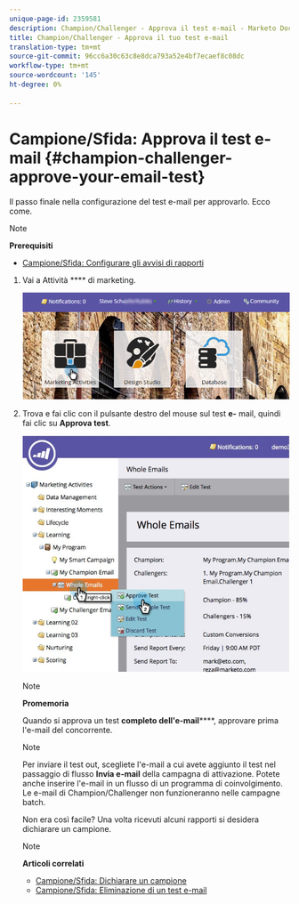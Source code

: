 ```yaml
---
unique-page-id: 2359581
description: Champion/Challenger - Approva il test e-mail - Marketo Docs - Documentazione del prodotto
title: Champion/Challenger - Approva il tuo test e-mail
translation-type: tm+mt
source-git-commit: 96cc6a30c63c8e8dca793a52e4bf7ecaef8c08dc
workflow-type: tm+mt
source-wordcount: '145'
ht-degree: 0%

---
```



# Campione/Sfida: Approva il test e-mail {#champion-challenger-approve-your-email-test}

Il passo finale nella configurazione del test e-mail per approvarlo. Ecco come.

>[!NOTE]
>
>**Prerequisiti**
>
>* [Campione/Sfida: Configurare gli avvisi di rapporti](champion-challenger-configure-report-alerts.md)

>



1. Vai a Attività **** di marketing.

   ![](assets/login-marketing-activities-1.png)

1. Trova e fai clic con il pulsante destro del mouse sul test **e-** mail, quindi fai clic su **Approva test**.

   ![](assets/champion3.jpg)

   >[!NOTE]
   >
   >**Promemoria**
   >
   >
   >Quando si approva un test **completo dell&#39;e-mail******, approvare prima l&#39;e-mail del concorrente.

   >[!NOTE]
   >
   >Per inviare il test out, scegliete l&#39;e-mail a cui avete aggiunto il test nel passaggio di flusso **Invia e-mail** della campagna di attivazione. Potete anche inserire l&#39;e-mail in un flusso di un programma di coinvolgimento. Le e-mail di Champion/Challenger non funzioneranno nelle campagne batch.

   Non era così facile? Una volta ricevuti alcuni rapporti si desidera dichiarare un campione.

   >[!NOTE]
   >
   >**Articoli correlati**
   >
   >    
   >    
   >    * [Campione/Sfida: Dichiarare un campione](champion-challenger-declare-a-champion.md)
   >    * [Campione/Sfida: Eliminazione di un test e-mail](champion-challenger-discard-an-email-test.md)


